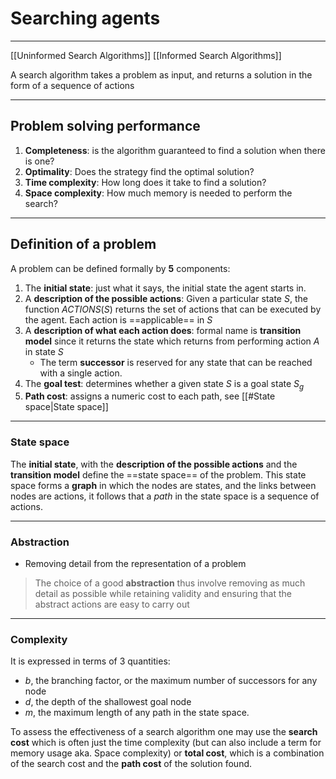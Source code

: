# Searching agents
---

[[Uninformed Search Algorithms]]
[[Informed Search Algorithms]]

A search algorithm takes a problem as input, and returns a solution in the form of a sequence of actions

---

## Problem solving performance

1. **Completeness**: is the algorithm guaranteed to find a solution when there is one?
2. **Optimality**: Does the strategy find the optimal solution?
3. **Time complexity**: How long does it take to find a solution?
4. **Space complexity**: How much memory is needed to perform the search?

---
## Definition of a problem

A problem can be defined formally by **5** components:
1. The **initial state**: just what it says, the initial state the agent starts in.
2. A **description of the possible actions**: Given a particular state $S$, the function $ACTIONS(S)$ returns the set of actions that can be executed by the agent. Each action is ==applicable== in $S$
3. A **description of what each action does**: formal name is **transition model** since it returns the state which returns from performing action $A$ in state $S$
	- The term **successor** is reserved for any state that can be reached with a single action.
4. The **goal test**: determines whether a given state $S$ is a goal state $S_g$
5. **Path cost**: assigns a numeric cost to each path, see [[#State space|State space]]

---

### State space

The **initial state**, with the **description of the possible actions** and the **transition model** define the ==state space== of the problem. This state space forms a **graph** in which the nodes are states, and the links between nodes are actions, it follows that a _path_ in the state space is a sequence of actions.

---

### Abstraction

- Removing detail from the representation of a problem

> The choice of a good **abstraction** thus involve removing as much detail as possible while retaining validity and ensuring that the abstract actions are easy to carry out

---

### Complexity

It is expressed in terms of 3 quantities:

- $b$, the branching factor, or the maximum number of successors for any node
- $d$, the depth of the shallowest goal node
- $m$, the maximum length of any path in the state space.

To assess the effectiveness of a search algorithm one may use the **search cost** which is often just the time complexity (but can also include a term for memory usage aka. Space complexity) or **total cost**, which is a combination of the search cost and the **path cost** of the solution found.